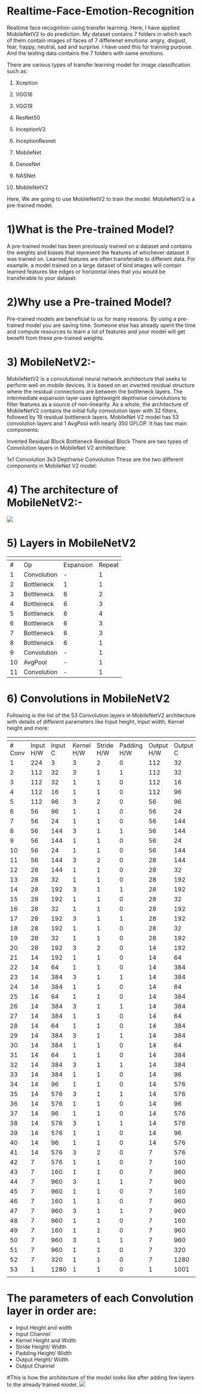 # Realtime-Face-Emotion-Recognition

Realtime face recognition using transfer learning.
Here, I have applied MobileNetV2 to do prediction. My dataset contains 7 folders in which each of them contain images of faces of 7 differenet emotions:
angry, disgust, fear, happy, neutral, sad and surprise. I have used this for training purpose. And the testing data contains the 7 folders with same emotions.

There are various types of  transfer learning model for image classification such as: 

1) Xception

2) VGG16

3) VGG19

4) ResNet50

5) InceptionV3

6) InceptionResnet

7) MobileNet

8) DenseNet

9) NASNet

10) MobileNetV2



Here, We are going to use MobileNetV2 to train the model. MobileNetV2 is a pre-trained model.

# 1)What is the Pre-trained Model?

A pre-trained model has been previously trained on a dataset and contains the weights and biases that represent 
the features of whichever dataset it was trained on. Learned features are often transferable to different data. 
For example, a model trained on a large dataset of bird images will contain learned features like edges or 
horizontal lines that you would be transferable to your dataset.


# 2)Why use a Pre-trained Model?

Pre-trained models are beneficial to us for many reasons. By using a pre-trained model you are saving time. 
Someone else has already spent the time and compute resources to learn a lot of features and your model will get benefit from these pre-trained weights.

# 3) MobileNetV2:-

MobileNetV2 is a convolutional neural network architecture that seeks to perform well on mobile devices. It is based on an inverted residual structure where the 
residual connections are between the bottleneck layers. The intermediate expansion layer uses lightweight depthwise convolutions to filter features as a source of 
non-linearity. As a whole, the architecture of MobileNetV2 contains the initial fully convolution layer with 32 filters, followed by 19 residual bottleneck layers.
MobileNet V2 model has 53 convolution layers and 1 AvgPool with nearly 350 GFLOP. It has two main components:

Inverted Residual Block
Bottleneck Residual Block
There are two types of Convolution layers in MobileNet V2 architecture:

1x1 Convolution
3x3 Depthwise Convolution
These are the two different components in MobileNet V2 model:

# 4) The architecture of MobileNetV2:-

![](https://iq.opengenus.org/content/images/2020/11/conv_mobilenet_v2.jpg)

# 5) Layers in MobileNetV2
<table>
<thead>
<tr>
<th></th>
<th></th>
<th></th>
<th></th>
</tr>
</thead>
<tbody>
<tr>
<td>#</td>
<td>Op</td>
<td>Expansion</td>
<td>Repeat</td>
</tr>
<tr>
<td>1</td>
<td>Convolution</td>
<td>-</td>
<td>1</td>
</tr>
<tr>
<td>2</td>
<td>Bottleneck</td>
<td>1</td>
<td>1</td>
</tr>
<tr>
<td>3</td>
<td>Bottleneck</td>
<td>6</td>
<td>2</td>
</tr>
<tr>
<td>4</td>
<td>Bottleneck</td>
<td>6</td>
<td>3</td>
</tr>
<tr>
<td>5</td>
<td>Bottleneck</td>
<td>6</td>
<td>4</td>
</tr>
<tr>
<td>6</td>
<td>Bottleneck</td>
<td>6</td>
<td>3</td>
</tr>
<tr>
<td>7</td>
<td>Bottleneck</td>
<td>6</td>
<td>3</td>
</tr>
<tr>
<td>8</td>
<td>Bottleneck</td>
<td>6</td>
<td>1</td>
</tr>
<tr>
<td>9</td>
<td>Convolution</td>
<td>-</td>
<td>1</td>
</tr>
<tr>
<td>10</td>
<td>AvgPool</td>
<td>-</td>
<td>1</td>
</tr>
<tr>
<td>11</td>
<td>Convolution</td>
<td>-</td>
<td>1</td>
</tr>
</tbody>
</table>

# 6) Convolutions in MobileNetV2
Following is the list of the 53 Convolution layers in MobileNetV2 architecture with details of different parameters like Input height, Input width, Kernel height 
and more:
<table>
<thead>
<tr>
<th></th>
<th></th>
<th></th>
<th></th>
<th></th>
<th></th>
<th></th>
<th></th>
</tr>
</thead>
<tbody>
<tr>
<td># Conv</td>
<td>Input H/W</td>
<td>Input C</td>
<td>Kernel H/W</td>
<td>Stride H/W</td>
<td>Padding H/W</td>
<td>Output H/W</td>
<td>Output C</td>
</tr>
<tr>
<td>1</td>
<td>224</td>
<td>3</td>
<td>3</td>
<td>2</td>
<td>0</td>
<td>112</td>
<td>32</td>
</tr>
<tr>
<td>2</td>
<td>112</td>
<td>32</td>
<td>3</td>
<td>1</td>
<td>1</td>
<td>112</td>
<td>32</td>
</tr>
<tr>
<td>3</td>
<td>112</td>
<td>32</td>
<td>1</td>
<td>1</td>
<td>0</td>
<td>112</td>
<td>16</td>
</tr>
<tr>
<td>4</td>
<td>112</td>
<td>16</td>
<td>1</td>
<td>1</td>
<td>0</td>
<td>112</td>
<td>96</td>
</tr>
<tr>
<td>5</td>
<td>112</td>
<td>96</td>
<td>3</td>
<td>2</td>
<td>0</td>
<td>56</td>
<td>96</td>
</tr>
<tr>
<td>6</td>
<td>56</td>
<td>96</td>
<td>1</td>
<td>1</td>
<td>0</td>
<td>56</td>
<td>24</td>
</tr>
<tr>
<td>7</td>
<td>56</td>
<td>24</td>
<td>1</td>
<td>1</td>
<td>0</td>
<td>56</td>
<td>144</td>
</tr>
<tr>
<td>8</td>
<td>56</td>
<td>144</td>
<td>3</td>
<td>1</td>
<td>1</td>
<td>56</td>
<td>144</td>
</tr>
<tr>
<td>9</td>
<td>56</td>
<td>144</td>
<td>1</td>
<td>1</td>
<td>0</td>
<td>56</td>
<td>24</td>
</tr>
<tr>
<td>10</td>
<td>56</td>
<td>24</td>
<td>1</td>
<td>1</td>
<td>0</td>
<td>56</td>
<td>144</td>
</tr>
<tr>
<td>11</td>
<td>56</td>
<td>144</td>
<td>3</td>
<td>2</td>
<td>0</td>
<td>28</td>
<td>144</td>
</tr>
<tr>
<td>12</td>
<td>28</td>
<td>144</td>
<td>1</td>
<td>1</td>
<td>0</td>
<td>28</td>
<td>32</td>
</tr>
<tr>
<td>13</td>
<td>28</td>
<td>32</td>
<td>1</td>
<td>1</td>
<td>0</td>
<td>28</td>
<td>192</td>
</tr>
<tr>
<td>14</td>
<td>28</td>
<td>192</td>
<td>3</td>
<td>1</td>
<td>1</td>
<td>28</td>
<td>192</td>
</tr>
<tr>
<td>15</td>
<td>28</td>
<td>192</td>
<td>1</td>
<td>1</td>
<td>0</td>
<td>28</td>
<td>32</td>
</tr>
<tr>
<td>16</td>
<td>28</td>
<td>32</td>
<td>1</td>
<td>1</td>
<td>0</td>
<td>28</td>
<td>192</td>
</tr>
<tr>
<td>17</td>
<td>28</td>
<td>192</td>
<td>3</td>
<td>1</td>
<td>1</td>
<td>28</td>
<td>192</td>
</tr>
<tr>
<td>18</td>
<td>28</td>
<td>192</td>
<td>1</td>
<td>1</td>
<td>0</td>
<td>28</td>
<td>32</td>
</tr>
<tr>
<td>19</td>
<td>28</td>
<td>32</td>
<td>1</td>
<td>1</td>
<td>0</td>
<td>28</td>
<td>192</td>
</tr>
<tr>
<td>20</td>
<td>28</td>
<td>192</td>
<td>3</td>
<td>2</td>
<td>0</td>
<td>14</td>
<td>192</td>
</tr>
<tr>
<td>21</td>
<td>14</td>
<td>192</td>
<td>1</td>
<td>1</td>
<td>0</td>
<td>14</td>
<td>64</td>
</tr>
<tr>
<td>22</td>
<td>14</td>
<td>64</td>
<td>1</td>
<td>1</td>
<td>0</td>
<td>14</td>
<td>384</td>
</tr>
<tr>
<td>23</td>
<td>14</td>
<td>384</td>
<td>3</td>
<td>1</td>
<td>1</td>
<td>14</td>
<td>384</td>
</tr>
<tr>
<td>24</td>
<td>14</td>
<td>384</td>
<td>1</td>
<td>1</td>
<td>0</td>
<td>14</td>
<td>64</td>
</tr>
<tr>
<td>25</td>
<td>14</td>
<td>64</td>
<td>1</td>
<td>1</td>
<td>0</td>
<td>14</td>
<td>384</td>
</tr>
<tr>
<td>26</td>
<td>14</td>
<td>384</td>
<td>3</td>
<td>1</td>
<td>1</td>
<td>14</td>
<td>384</td>
</tr>
<tr>
<td>27</td>
<td>14</td>
<td>384</td>
<td>1</td>
<td>1</td>
<td>0</td>
<td>14</td>
<td>64</td>
</tr>
<tr>
<td>28</td>
<td>14</td>
<td>64</td>
<td>1</td>
<td>1</td>
<td>0</td>
<td>14</td>
<td>384</td>
</tr>
<tr>
<td>29</td>
<td>14</td>
<td>384</td>
<td>3</td>
<td>1</td>
<td>1</td>
<td>14</td>
<td>384</td>
</tr>
<tr>
<td>30</td>
<td>14</td>
<td>384</td>
<td>1</td>
<td>1</td>
<td>0</td>
<td>14</td>
<td>64</td>
</tr>
<tr>
<td>31</td>
<td>14</td>
<td>64</td>
<td>1</td>
<td>1</td>
<td>0</td>
<td>14</td>
<td>384</td>
</tr>
<tr>
<td>32</td>
<td>14</td>
<td>384</td>
<td>3</td>
<td>1</td>
<td>1</td>
<td>14</td>
<td>384</td>
</tr>
<tr>
<td>33</td>
<td>14</td>
<td>384</td>
<td>1</td>
<td>1</td>
<td>0</td>
<td>14</td>
<td>96</td>
</tr>
<tr>
<td>34</td>
<td>14</td>
<td>96</td>
<td>1</td>
<td>1</td>
<td>0</td>
<td>14</td>
<td>576</td>
</tr>
<tr>
<td>35</td>
<td>14</td>
<td>576</td>
<td>3</td>
<td>1</td>
<td>1</td>
<td>14</td>
<td>576</td>
</tr>
<tr>
<td>36</td>
<td>14</td>
<td>576</td>
<td>1</td>
<td>1</td>
<td>0</td>
<td>14</td>
<td>96</td>
</tr>
<tr>
<td>37</td>
<td>14</td>
<td>96</td>
<td>1</td>
<td>1</td>
<td>0</td>
<td>14</td>
<td>576</td>
</tr>
<tr>
<td>38</td>
<td>14</td>
<td>576</td>
<td>3</td>
<td>1</td>
<td>1</td>
<td>14</td>
<td>576</td>
</tr>
<tr>
<td>39</td>
<td>14</td>
<td>576</td>
<td>1</td>
<td>1</td>
<td>0</td>
<td>14</td>
<td>96</td>
</tr>
<tr>
<td>40</td>
<td>14</td>
<td>96</td>
<td>1</td>
<td>1</td>
<td>0</td>
<td>14</td>
<td>576</td>
</tr>
<tr>
<td>41</td>
<td>14</td>
<td>576</td>
<td>3</td>
<td>2</td>
<td>0</td>
<td>7</td>
<td>576</td>
</tr>
<tr>
<td>42</td>
<td>7</td>
<td>576</td>
<td>1</td>
<td>1</td>
<td>0</td>
<td>7</td>
<td>160</td>
</tr>
<tr>
<td>43</td>
<td>7</td>
<td>160</td>
<td>1</td>
<td>1</td>
<td>0</td>
<td>7</td>
<td>960</td>
</tr>
<tr>
<td>44</td>
<td>7</td>
<td>960</td>
<td>3</td>
<td>1</td>
<td>1</td>
<td>7</td>
<td>960</td>
</tr>
<tr>
<td>45</td>
<td>7</td>
<td>960</td>
<td>1</td>
<td>1</td>
<td>0</td>
<td>7</td>
<td>160</td>
</tr>
<tr>
<td>46</td>
<td>7</td>
<td>160</td>
<td>1</td>
<td>1</td>
<td>0</td>
<td>7</td>
<td>960</td>
</tr>
<tr>
<td>47</td>
<td>7</td>
<td>960</td>
<td>3</td>
<td>1</td>
<td>1</td>
<td>7</td>
<td>960</td>
</tr>
<tr>
<td>48</td>
<td>7</td>
<td>960</td>
<td>1</td>
<td>1</td>
<td>0</td>
<td>7</td>
<td>160</td>
</tr>
<tr>
<td>49</td>
<td>7</td>
<td>160</td>
<td>1</td>
<td>1</td>
<td>0</td>
<td>7</td>
<td>960</td>
</tr>
<tr>
<td>50</td>
<td>7</td>
<td>960</td>
<td>3</td>
<td>1</td>
<td>1</td>
<td>7</td>
<td>960</td>
</tr>
<tr>
<td>51</td>
<td>7</td>
<td>960</td>
<td>1</td>
<td>1</td>
<td>0</td>
<td>7</td>
<td>320</td>
</tr>
<tr>
<td>52</td>
<td>7</td>
<td>320</td>
<td>1</td>
<td>1</td>
<td>0</td>
<td>7</td>
<td>1280</td>
</tr>
<tr>
<td>53</td>
<td>1</td>
<td>1280</td>
<td>1</td>
<td>1</td>
<td>0</td>
<td>1</td>
<td>1001</td>
</tr>
<tr>
<td></td>
<td></td>
<td></td>
<td></td>
<td></td>
<td></td>
<td></td>
<td></td>
</tr>
</tbody>
</table>

# The parameters of each Convolution layer in order are:
<ul>
<li>Input Height and width</li>
<li>Input Channel</li>
<li>Kernel Height and Width</li>
<li>Stride Height/ Width</li>
<li>Padding Height/ Width</li>
<li>Output Height/ Width</li>
<li>Output Channel</li>
</ul>

#This is how the architecture of the model looks like after adding few layers to the already trained model.
![](https://i.ibb.co/NCdhdPw/Model-final-layers.png)

